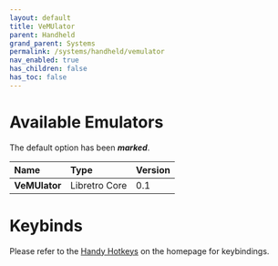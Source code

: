 ```yaml
---
layout: default
title: VeMUlator
parent: Handheld
grand_parent: Systems
permalink: /systems/handheld/vemulator
nav_enabled: true
has_children: false
has_toc: false
---
```


# Available Emulators

The default option has been ***marked***.

| Name               | Type             | Version           |
|:-------------------|:-----------------|:------------------|
| **VeMUlator**      | Libretro Core    | 0.1               |


# Keybinds 

Please refer to the [Handy Hotkeys](/#handy-hotkeys) on the homepage for keybindings.